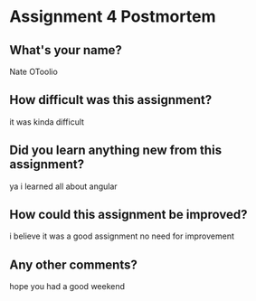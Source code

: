 # Assignment 4 Postmortem

## What's your name?
Nate OToolio



## How difficult was this assignment?
it was kinda difficult



## Did you learn anything new from this assignment?
ya i learned all about angular


## How could this assignment be improved?
i believe it was a good assignment no need for improvement

## Any other comments?
hope you had a good weekend